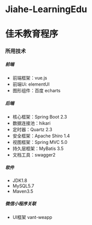 # Jiahe-LearningEdu
# 佳禾教育程序
### 所用技术
##### 前端 
- 前端框架：vue.js
- 前端Ui: elementUI
- 图形组件：百度 echarts
##### 后端
- 核心框架：Spring Boot 2.3
- 数据连接池：hikari
- 定时器：Quartz 2.3
- 安全框架：Apache Shiro 1.4
- 视图框架：Spring MVC 5.0
- 持久层框架：MyBatis 3.5
- 文档工具：swagger2
##### 软件
- JDK1.8
- MySQL5.7
- Maven3.5
##### 微信小程序关联
- UI框架 vant-weapp
